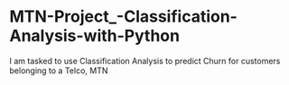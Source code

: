 # MTN-Project_-Classification-Analysis-with-Python
I am tasked to use Classification Analysis to predict Churn for customers belonging to a Telco, MTN
